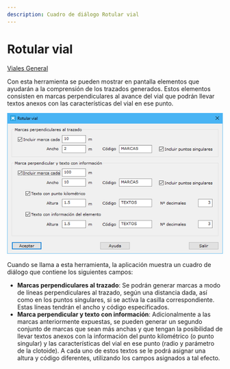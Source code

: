 ```yaml
---
description: Cuadro de diálogo Rotular vial
---
```


# Rotular vial

[ Viales General](../../fichas-de-herramientas/ficha-de-herramientas-viales/viales-general.md)

Con esta herramienta se pueden mostrar en pantalla elementos que ayudarán a la comprensión de los trazados generados. Estos elementos consisten en marcas perpendiculares al avance del vial que podrán llevar textos anexos con las características del vial en ese punto.

![Cuadro de di&#xE1;logo Rotular vial](../../../.gitbook/assets/image%20%2891%29.png)

Cuando se llama a esta herramienta, la aplicación muestra un cuadro de diálogo que contiene los siguientes campos:

* **Marcas perpendiculares al trazado**: Se podrán generar marcas a modo de líneas perpendiculares al trazado, según una distancia dada, así como en los puntos singulares, si se activa la casilla correspondiente. Estas líneas tendrán el ancho y código especificados.
* **Marca perpendicular y texto con información**: Adicionalmente a las marcas anteriormente expuestas, se pueden generar un segundo conjunto de marcas que sean más anchas y que tengan la posibilidad de llevar textos anexos con la información del punto kilométrico \(o punto singular\) y las características del vial en ese punto \(radio y parámetro de la clotoide\). A cada uno de estos textos se le podrá asignar una altura y código diferentes, utilizando los campos asignados a tal efecto.

